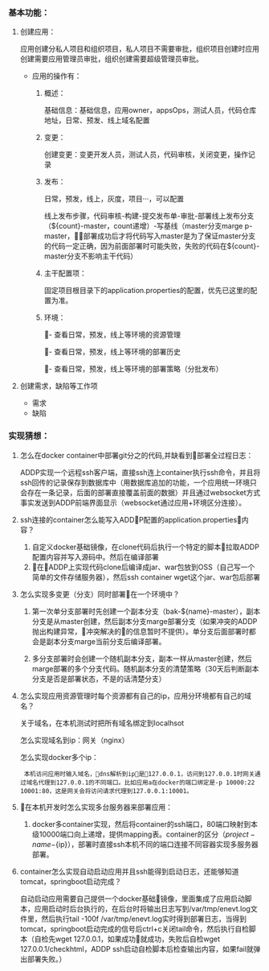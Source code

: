 ### 基本功能：
1. 创建应用：

    应用创建分私人项目和组织项目，私人项目不需要审批，组织项目创建时应用创建需要应用管理员审批，组织创建需要超级管理员审批。

    - 应用的操作有：

        1. 概述：

            基础信息：基础信息，应用owner，appsOps，测试人员，代码仓库地址，日常、预发、线上域名配置
        2. 变更：

            创建变更：变更开发人员，测试人员，代码审核，关闭变更，操作记录
        3. 发布：

            日常，预发，线上，灰度，项目···，可以配置

            线上发布步骤，代码审核-构建-提交发布单-审批-部署线上发布分支（${count}-master，count递增）-写基线（master分支marge p-master，部署成功后才将代码写入master是为了保证master分支的代码一定正确，因为前面部署时可能失败，失败的代码在${count}-master分支不影响主干代码）

            
        4. 主干配置项：

            固定项目根目录下的application.properties的配置，优先已这里的配置为准。
        5. 环境：

            - 查看日常，预发，线上等环境的资源管理

            - 查看日常，预发，线上等环境的部署历史

            - 查看日常，预发，线上等环境的部署策略（分批发布）
2. 创建需求，缺陷等工作项

    - 需求
    - 缺陷

        
### 实现猜想：
1. 怎么在docker container中部署git分之的代码,并缺看到部署全过程日志：

    ADDP实现一个远程ssh客户端，直接ssh连上container执行ssh命令，并且将ssh回传的记录保存到数据库中（用数据库追加的功能，一个应用统一环境只会存在一条记录，后面的部署直接覆盖前面的数据）并且通过websocket方式事实发送到ADDP前端界面显示（websocket通过应用+环境区分连接）。

2. ssh连接的container怎么能写入ADDP配置的application.properties内容？

    1. 自定义docker基础镜像，在clone代码后执行一个特定的脚本拉取ADDP配置内容并写入源码中。然后在编译部署
    2. 在ADDP上实现代码clone后编译成jar、war包放到OSS（自己写一个简单的文件存储服务器），然后ssh container wget这个jar、war包后部署
3. 怎么实现多变更（分支）同时部署在一个环境中？

    1. 第一次单分支部署时先创建一个副本分支（bak-${name}-master），副本分支是从master创建，然后副本分支marge部署分支（如果冲突的ADDP抛出构建异常，冲突解决的的信息暂时不提供）。单分支后面部署时都会是副本分支marge当前分支后编译部署。

    2. 多分支部署时会创建一个随机副本分支，副本一样从master创建，然后marge部署的多个分支代码。随机副本分支的清楚策略（30天后判断副本分支是否是部署状态，不是的话清楚分支）
4. 怎么实现应用资源管理时每个资源都有自己的ip，应用分环境都有自己的域名？

    关于域名，在本机测试时把所有域名绑定到localhsot

    怎么实现域名到ip：网关（nginx）
    
    怎么实现docker多个ip：

        本机访问应用时输入域名，dns解析到ip是127.0.0.1，访问到127.0.0.1时网关通过域名代理到127.0.0.1的不同端口。比如应用a在docker的端口绑定是-p 10000:22 10001:80，这是网关会将访问请求代理到127.0.0.1:10001。

5. 在本机开发时怎么实现多台服务器来部署应用：

    1. docker多container实现，然后将container的ssh端口，80端口映射到本级10000端口向上递增，提供mapping表。container的区分（${project-name}-${ip}），部署时直接ssh本机不同的端口连接不同容器实现多服务器部署。

6. container怎么实现自动启动应用并且ssh能得到启动日志，还能够知道tomcat，springboot启动完成？

    自动启动应用需要自己提供一个docker基础镜像，里面集成了应用启动脚本，应用启动时后台执行的，在后台时将输出日志写到/var/tmp/enevt.log文件里，然后执行tail -100f /var/tmp/enevt.log实时得到部署日志，当得到tomcat，springboot启动完成的信号后ctrl+c关闭tail命令，然后执行自检脚本（自检先wget 127.0.0.1，如果成功就成功，失败后自检wget 127.0.0.1/checkhtml，ADDP ssh启动自检脚本后检查输出内容，如果fail就弹出部署失败。）